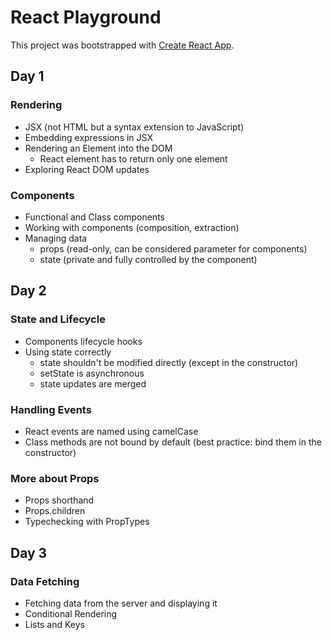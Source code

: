 # React Playground

This project was bootstrapped with [Create React App](https://github.com/facebookincubator/create-react-app).

## Day 1

### Rendering
* JSX (not HTML but a syntax extension to JavaScript)
* Embedding expressions in JSX
* Rendering an Element into the DOM
  * React element has to return only one element
* Exploring React DOM updates

### Components
* Functional and Class components
* Working with components (composition, extraction)
* Managing data
  * props (read-only, can be considered parameter for components)
  * state (private and fully controlled by the component)

## Day 2

### State and Lifecycle
* Components lifecycle hooks
* Using state correctly
  * state shouldn't be modified directly (except in the constructor)
  * setState is asynchronous
  * state updates are merged

### Handling Events
* React events are named using camelCase
* Class methods are not bound by default (best practice: bind them in the constructor)

### More about Props
* Props shorthand
* Props.children
* Typechecking with PropTypes

## Day 3

### Data Fetching
* Fetching data from the server and displaying it
* Conditional Rendering
* Lists and Keys